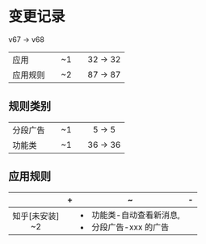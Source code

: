 # 变更记录

v67 -> v68

||||||
|-|:-:|:-:|:-:|:-:|
|应用||~1||32 -> 32|
|应用规则||~2||87 -> 87|

## 规则类别

||||||
|-|:-:|:-:|:-:|:-:|
|分段广告||~1||5 -> 5|
|功能类||~1||36 -> 36|

## 应用规则

||+|~|-|
|:-:|-|-|-|
|知乎[未安装]<br>~2||<li>功能类-自动查看新消息,<li>分段广告-xxx 的广告||
